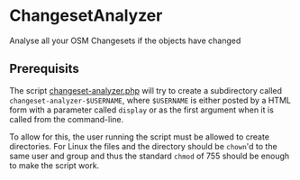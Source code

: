 # ChangesetAnalyzer
Analyse all your OSM Changesets if the objects have changed

## Prerequisits
The script [changeset-analyzer.php](changeset-analyzer.php) will try to create a subdirectory called `changeset-analyzer-$USERNAME`, where `$USERNAME` is either posted by a HTML form with a parameter called `display` or as the first argument when it is called from the command-line.

To allow for this, the user running the script must be allowed to create directories. For Linux the files and the directory should be `chown`'d to the same user and group and thus the standard `chmod` of 755 should be enough to make the script work.

